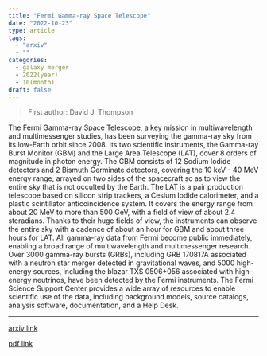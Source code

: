 ```yaml
---
title: "Fermi Gamma-ray Space Telescope"
date: "2022-10-23"
type: article
tags:
  - "arxiv"
  - ""
categories:
  - galaxy merger
  - 2022(year)
  - 10(month)
draft: false
---
```


> First author: David J. Thompson

 The Fermi Gamma-ray Space Telescope, a key mission in multiwavelength and
multimessenger studies, has been surveying the gamma-ray sky from its low-Earth
orbit since 2008. Its two scientific instruments, the Gamma-ray Burst Monitor
(GBM) and the Large Area Telescope (LAT), cover 8 orders of magnitude in photon
energy. The GBM consists of 12 Sodium Iodide detectors and 2 Bismuth Germinate
detectors, covering the 10 keV - 40 MeV energy range, arrayed on two sides of
the spacecraft so as to view the entire sky that is not occulted by the Earth.
The LAT is a pair production telescope based on silicon strip trackers, a
Cesium Iodide calorimeter, and a plastic scintillator anticoincidence system.
It covers the energy range from about 20 MeV to more than 500 GeV, with a field
of view of about 2.4 steradians. Thanks to their huge fields of view, the
instruments can observe the entire sky with a cadence of about an hour for GBM
and about three hours for LAT. All gamma-ray data from Fermi become public
immediately, enabling a broad range of multiwavelength and multimessenger
research. Over 3000 gamma-ray bursts (GRBs), including GRB 170817A associated
with a neutron star merger detected in gravitational waves, and 5000
high-energy sources, including the blazar TXS 0506+056 associated with
high-energy neutrinos, have been detected by the Fermi instruments. The Fermi
Science Support Center provides a wide array of resources to enable scientific
use of the data, including background models, source catalogs, analysis
software, documentation, and a Help Desk.

---
[arxiv link](http://arxiv.org/abs/2210.12875v3)

[pdf link](http://arxiv.org/pdf/2210.12875v3)